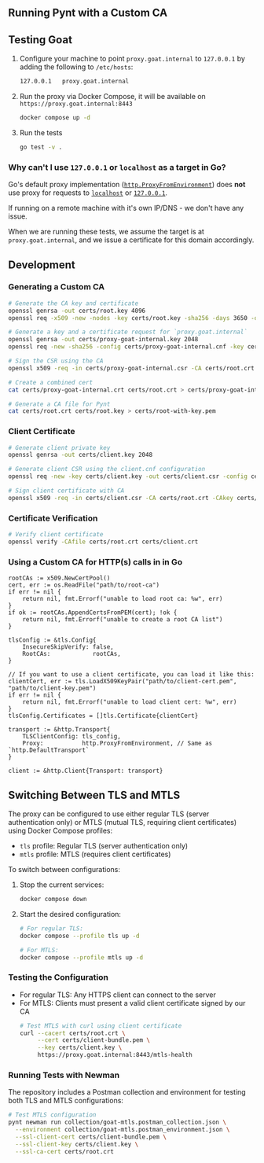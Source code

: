 Running Pynt with a Custom CA
---

## Testing Goat

1. Configure your machine to point `proxy.goat.internal` to `127.0.0.1` by adding the following to `/etc/hosts`:
    ```txt
    127.0.0.1   proxy.goat.internal
    ```

1. Run the proxy via Docker Compose, it will be available on `https://proxy.goat.internal:8443`
    ```sh
    docker compose up -d
    ```

1. Run the tests
    ```sh
    go test -v .
    ```

### Why can't I use `127.0.0.1` or `localhost` as a target in Go?

Go's default proxy implementation ([`http.ProxyFromEnvironment`](https://pkg.go.dev/net/http#ProxyFromEnvironment)) does **not** use proxy for requests to [`localhost`](https://github.com/golang/net/blob/6cc5ac4e9a03d73b331eb1d6db98a02e558243b7/http/httpproxy/proxy.go#L177-L179) or [`127.0.0.1`](https://github.com/golang/net/blob/6cc5ac4e9a03d73b331eb1d6db98a02e558243b7/http/httpproxy/proxy.go#L180-L185).

If running on a remote machine with it's own IP/DNS - we don't have any issue.

When we are running these tests, we assume the target is at `proxy.goat.internal`, and we issue a certificate for this domain accordingly.

## Development

### Generating a Custom CA

```sh
# Generate the CA key and certificate
openssl genrsa -out certs/root.key 4096
openssl req -x509 -new -nodes -key certs/root.key -sha256 -days 3650 -out certs/root.pem -subj "/C=US/ST=CA/O=Proxy, Inc./CN=Custom CA"

# Generate a key and a certificate request for `proxy.goat.internal`
openssl genrsa -out certs/proxy-goat-internal.key 2048
openssl req -new -sha256 -config certs/proxy-goat-internal.cnf -key certs/proxy-goat-internal.key -out certs/proxy-goat-internal.csr

# Sign the CSR using the CA
openssl x509 -req -in certs/proxy-goat-internal.csr -CA certs/root.crt -CAkey certs/root.key -CAcreateserial -out certs/proxy-goat-internal.crt -extfile certs/proxy-goat-internal.cnf -extensions v3_ext -days 365 -sha256

# Create a combined cert
cat certs/proxy-goat-internal.crt certs/root.crt > certs/proxy-goat-internal-bundle.crt

# Generate a CA file for Pynt
cat certs/root.crt certs/root.key > certs/root-with-key.pem
```

### Client Certificate
```bash
# Generate client private key
openssl genrsa -out certs/client.key 2048

# Generate client CSR using the client.cnf configuration
openssl req -new -key certs/client.key -out certs/client.csr -config certs/client.cnf

# Sign client certificate with CA
openssl x509 -req -in certs/client.csr -CA certs/root.crt -CAkey certs/root.key -CAcreateserial -out certs/client.crt -days 365 -sha256
```

### Certificate Verification

```bash
# Verify client certificate
openssl verify -CAfile certs/root.crt certs/client.crt
```

### Using a Custom CA for HTTP(s) calls in in Go

```golang
rootCAs := x509.NewCertPool()
cert, err := os.ReadFile("path/to/root-ca")
if err != nil {
    return nil, fmt.Errorf("unable to load root ca: %w", err)
}
if ok := rootCAs.AppendCertsFromPEM(cert); !ok {
    return nil, fmt.Errorf("unable to create a root CA list")
}

tlsConfig := &tls.Config{
    InsecureSkipVerify: false,
    RootCAs:            rootCAs,
}

// If you want to use a client certificate, you can load it like this:
clientCert, err := tls.LoadX509KeyPair("path/to/client-cert.pem", "path/to/client-key.pem")
if err != nil {
    return nil, fmt.Errorf("unable to load client cert: %w", err)
}
tlsConfig.Certificates = []tls.Certificate{clientCert}

transport := &http.Transport{
    TLSClientConfig: tls_config,
    Proxy:           http.ProxyFromEnvironment, // Same as `http.DefaultTransport`
}

client := &http.Client{Transport: transport}
```

## Switching Between TLS and MTLS

The proxy can be configured to use either regular TLS (server authentication only) or MTLS (mutual TLS, requiring client certificates) using Docker Compose profiles:

- `tls` profile: Regular TLS (server authentication only)
- `mtls` profile: MTLS (requires client certificates)

To switch between configurations:

1. Stop the current services:
   ```bash
   docker compose down
   ```

2. Start the desired configuration:
   ```bash
   # For regular TLS:
   docker compose --profile tls up -d
   
   # For MTLS:
   docker compose --profile mtls up -d
   ```

### Testing the Configuration

- For regular TLS: Any HTTPS client can connect to the server
- For MTLS: Clients must present a valid client certificate signed by our CA
  ```bash
  # Test MTLS with curl using client certificate
  curl --cacert certs/root.crt \
       --cert certs/client-bundle.pem \
       --key certs/client.key \
       https://proxy.goat.internal:8443/mtls-health
  ```

### Running Tests with Newman

The repository includes a Postman collection and environment for testing both TLS and MTLS configurations:

```bash
# Test MTLS configuration
pynt newman run collection/goat-mtls.postman_collection.json \
  --environment collection/goat-mtls.postman_environment.json \
  --ssl-client-cert certs/client-bundle.pem \
  --ssl-client-key certs/client.key \
  --ssl-ca-cert certs/root.crt
```

